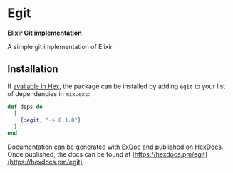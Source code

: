 # Egit

**Elixir Git implementation**

A simple git implementation of Elixir

## Installation

If [available in Hex](https://hex.pm/docs/publish), the package can be installed
by adding `egit` to your list of dependencies in `mix.exs`:

```elixir
def deps do
  [
    {:egit, "~> 0.1.0"}
  ]
end
```

Documentation can be generated with [ExDoc](https://github.com/elixir-lang/ex_doc)
and published on [HexDocs](https://hexdocs.pm). Once published, the docs can
be found at [https://hexdocs.pm/egit](https://hexdocs.pm/egit).

